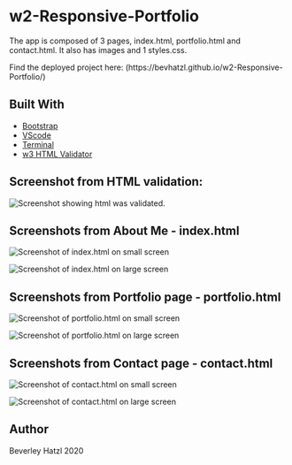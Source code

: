 # w2-Responsive-Portfolio

<p>
The app is composed of 3 pages, index.html, portfolio.html and contact.html. It also has images and 1 styles.css.
</p>
<p>
Find the deployed project here: (https://bevhatzl.github.io/w2-Responsive-Portfolio/)
</p>

## Built With

* [Bootstrap](https://getbootstrap.com/)
* [VScode](https://code.visualstudio.com/) 
* [Terminal](https:///) 
* [w3 HTML Validator](https://validator.w3.org/)

## Screenshot from HTML validation:

![Screenshot showing html was validated.](/HTML-validation.png)

## Screenshots from About Me - index.html

![Screenshot of index.html on small screen](/about-sm.png)

![Screenshot of index.html on large screen](/about-lg.png)

## Screenshots from Portfolio page - portfolio.html

![Screenshot of portfolio.html on small screen](/portfolio-sm.png)

![Screenshot of portfolio.html on large screen](/portfolio-lg.png)

## Screenshots from Contact page - contact.html

![Screenshot of contact.html on small screen](/contact-small.png)

![Screenshot of contact.html on large screen](/contact-large.png)

## Author
Beverley Hatzl 2020
